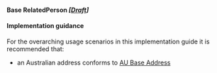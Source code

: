#### Base RelatedPerson *[[Draft](http://hl7.org/fhir/stu3/valueset-publication-status.html)]*

#### Implementation guidance

For the overarching usage scenarios in this implementation guide it is recommended that:

* an Australian address conforms to [AU Base Address](http://build.fhir.org/ig/hl7au/au-fhir-base-stu3/StructureDefinition-au-address.html)